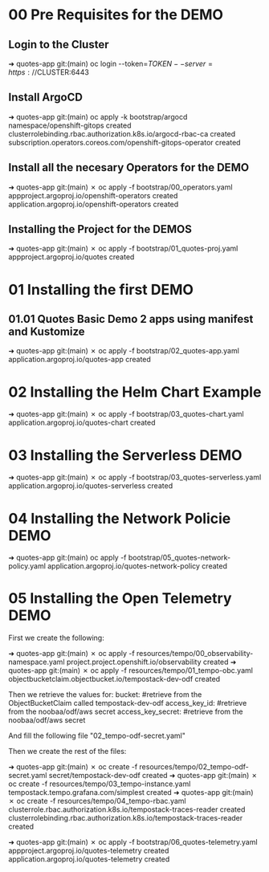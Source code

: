 # 00 Pre Requisites for the DEMO

## Login to the Cluster 
➜  quotes-app git:(main) oc login --token=$TOKEN --server=https://$CLUSTER:6443

## Install ArgoCD
➜  quotes-app git:(main) oc apply -k bootstrap/argocd 
namespace/openshift-gitops created
clusterrolebinding.rbac.authorization.k8s.io/argocd-rbac-ca created
subscription.operators.coreos.com/openshift-gitops-operator created

## Install all the necesary Operators for the DEMO
➜  quotes-app git:(main) ✗ oc apply -f bootstrap/00_operators.yaml 
appproject.argoproj.io/openshift-operators created
application.argoproj.io/openshift-operators created

## Installing the Project for the DEMOS
➜  quotes-app git:(main) ✗ oc apply -f bootstrap/01_quotes-proj.yaml 
appproject.argoproj.io/quotes created

# 01 Installing the first DEMO

## 01.01 Quotes Basic Demo 2 apps using manifest and Kustomize

➜  quotes-app git:(main) ✗ oc apply -f bootstrap/02_quotes-app.yaml
application.argoproj.io/quotes-app created

# 02 Installing the Helm Chart Example

➜  quotes-app git:(main) ✗ oc apply -f bootstrap/03_quotes-chart.yaml           
application.argoproj.io/quotes-chart created

# 03 Installing the Serverless DEMO

➜  quotes-app git:(main) ✗ oc apply -f bootstrap/03_quotes-serverless.yaml 
application.argoproj.io/quotes-serverless created

# 04 Installing the Network Policie DEMO

➜  quotes-app git:(main) oc apply -f bootstrap/05_quotes-network-policy.yaml 
application.argoproj.io/quotes-network-policy created

# 05 Installing the Open Telemetry DEMO
First we create the following:

➜  quotes-app git:(main) ✗ oc apply -f resources/tempo/00_observability-namespace.yaml 
project.project.openshift.io/observability created
➜  quotes-app git:(main) ✗ oc apply -f resources/tempo/01_tempo-obc.yaml              
objectbucketclaim.objectbucket.io/tempostack-dev-odf created

Then we retrieve the values for:
  bucket: #retrieve from the ObjectBucketClaim called tempostack-dev-odf
  access_key_id: #retrieve from the noobaa/odf/aws secret
  access_key_secret: #retrieve from the noobaa/odf/aws secret

And fill the following file "02_tempo-odf-secret.yaml"

Then we create the rest of the files:

➜  quotes-app git:(main) ✗ oc create -f resources/tempo/02_tempo-odf-secret.yaml 
secret/tempostack-dev-odf created
➜  quotes-app git:(main) ✗ oc create -f resources/tempo/03_tempo-instance.yaml  
tempostack.tempo.grafana.com/simplest created
➜  quotes-app git:(main) ✗ oc create -f resources/tempo/04_tempo-rbac.yaml    
clusterrole.rbac.authorization.k8s.io/tempostack-traces-reader created
clusterrolebinding.rbac.authorization.k8s.io/tempostack-traces-reader created

➜  quotes-app git:(main) ✗ oc apply -f bootstrap/06_quotes-telemetry.yaml 
appproject.argoproj.io/quotes-telemetry created
application.argoproj.io/quotes-telemetry created
